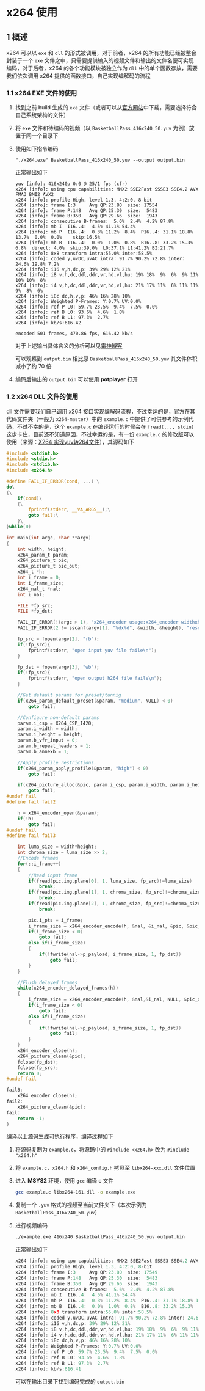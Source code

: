 # x264 使用

## 1 概述

x264 可以以 `exe` 和 `dll` 的形式被调用，对于前者，x264 的所有功能已经被整合封装于一个 `exe` 文件之中，只需要提供输入的视频文件和输出的文件名便可实现编码，对于后者，x264 的各个功能模块被独立作为 `dll` 中的单个函数存放，需要我们依次调用 x264 提供的函数接口，自己实现编解码的流程

### 1.1 x264 EXE 文件的使用

1. 找到之前 build 生成的 `exe` 文件（或者可以从[官方网站](https://artifacts.videolan.org/x264/)中下载，需要选择符合自己系统架构的文件）
2. 将 `exe` 文件和待编码的视频（以 `BasketballPass_416x240_50.yuv` 为例）放置于同一个目录下
3. 使用如下指令编码

    ```
    "./x264.exe" BasketballPass_416x240_50.yuv --output output.bin
    ```

    正常输出如下

    ```
    yuv [info]: 416x240p 0:0 @ 25/1 fps (cfr)
    x264 [info]: using cpu capabilities: MMX2 SSE2Fast SSSE3 SSE4.2 AVX FMA3 BMI2 AVX2
    x264 [info]: profile High, level 1.3, 4:2:0, 8-bit
    x264 [info]: frame I:3     Avg QP:23.80  size: 17554
    x264 [info]: frame P:148   Avg QP:25.30  size:  5483
    x264 [info]: frame B:350   Avg QP:29.66  size:  1943
    x264 [info]: consecutive B-frames:  5.6%  2.4%  4.2% 87.8%
    x264 [info]: mb I  I16..4:  4.5% 41.1% 54.4%
    x264 [info]: mb P  I16..4:  0.3% 11.2%  8.4%  P16..4: 31.1% 18.8% 13.7%  0.0%  0.0%    skip:16.5%
    x264 [info]: mb B  I16..4:  0.0%  1.0%  0.8%  B16..8: 33.2% 15.3%  6.8%  direct: 4.0%  skip:39.0%  L0:37.1% L1:41.2% BI:21.7%
    x264 [info]: 8x8 transform intra:55.0% inter:58.5%
    x264 [info]: coded y,uvDC,uvAC intra: 91.7% 90.2% 72.8% inter: 24.6% 19.8% 7.2%
    x264 [info]: i16 v,h,dc,p: 39% 29% 12% 21%
    x264 [info]: i8 v,h,dc,ddl,ddr,vr,hd,vl,hu: 19% 18%  9%  6%  9% 11% 10% 10%  8%
    x264 [info]: i4 v,h,dc,ddl,ddr,vr,hd,vl,hu: 21% 17% 11%  6% 11% 11%  9%  8%  6%
    x264 [info]: i8c dc,h,v,p: 46% 16% 28% 10%
    x264 [info]: Weighted P-Frames: Y:0.7% UV:0.0%
    x264 [info]: ref P L0: 59.7% 23.5%  9.4%  7.5%  0.0%
    x264 [info]: ref B L0: 93.6%  4.6%  1.8%
    x264 [info]: ref B L1: 97.3%  2.7%
    x264 [info]: kb/s:616.42

    encoded 501 frames, 470.86 fps, 616.42 kb/s
    ```

    对于上述输出具体含义的分析可以见[雷神博客](https://blog.csdn.net/leixiaohua1020/article/details/11884559)

    可以观察到 `output.bin` 相比原 `BasketballPass_416x240_50.yuv` 其文件体积减小了约 70 倍

4. 编码后输出的 `output.bin` 可以使用 **potplayer** 打开

### 1.2 x264 DLL 文件的使用

dll 文件需要我们自己调用 x264 接口实现编解码流程，不过幸运的是，官方在其代码文件夹（一般为 `x264-master`）中的 `example.c` 中提供了可供参考的示例代码，不过不幸的是，这个 `example.c` 在编译运行的时候会在 `fread(..., stdin)` 这步卡住，目前还不知道原因，不过幸运的是，有一份 `example.c` 的修改版可以使用（来源：[X264 实现yuv转264文件](http://lazybing.github.io/blog/2017/06/16/x264-to-convert-yuv-to-264/)），其源码如下

```c
#include <stdint.h>
#include <stdio.h>
#include <stdlib.h>
#include <x264.h>

#define FAIL_IF_ERROR(cond, ...) \
do\
{\
    if(cond)\
    {\
        fprintf(stderr, __VA_ARGS__);\
        goto fail;\
    }\
}while(0)

int main(int argc, char **argv)
{
    int width, height;
    x264_param_t param;
    x264_picture_t pic;
    x264_picture_t pic_out;
    x264_t *h;
    int i_frame = 0;
    int i_frame_size;
    x264_nal_t *nal;
    int i_nal;

    FILE *fp_src;
    FILE *fp_dst;

    FAIL_IF_ERROR(!(argc > 1), "x264_encoder usage:x264_encoder widthxheight <input.yuv> output.264\n");
    FAIL_IF_ERROR(2 != sscanf(argv[1], "%dx%d", &width, &height), "resolution not sepcified or incorrect\n");

    fp_src = fopen(argv[2], "rb");
    if(!fp_src){
        fprintf(stderr, "open input yuv file faile\n");
    }

    fp_dst = fopen(argv[3], "wb");
    if(!fp_src){
        fprintf(stderr, "open output h264 file faile\n");
    }

    //Get default params for preset/tunnig
    if(x264_param_default_preset(&param, "medium", NULL) < 0)
        goto fail;

    //Configure non-default params
    param.i_csp = X264_CSP_I420;
    param.i_width = width;
    param.i_height = height;
    param.b_vfr_input = 0;
    param.b_repeat_headers = 1;
    param.b_annexb = 1;

    //Apply profile restrictions.
    if(x264_param_apply_profile(&param, "high") < 0)
        goto fail;

    if(x264_picture_alloc(&pic, param.i_csp, param.i_width, param.i_height) < 0)
        goto fail;
#undef fail
#define fail fail2

    h = x264_encoder_open(&param);
    if(!h)
        goto fail;
#undef fail
#define fail fail3

    int luma_size = width*height;
    int chroma_size = luma_size >> 2;
    //Encode frames
    for(;;i_frame++)
    {
        //Read input frame
        if(fread(pic.img.plane[0], 1, luma_size, fp_src)!=luma_size)
            break;
        if(fread(pic.img.plane[1], 1, chroma_size, fp_src)!=chroma_size)
            break;
        if(fread(pic.img.plane[2], 1, chroma_size, fp_src)!=chroma_size)
            break;

        pic.i_pts = i_frame;
        i_frame_size = x264_encoder_encode(h, &nal, &i_nal, &pic, &pic_out);
        if(i_frame_size < 0)
            goto fail;
        else if(i_frame_size)
        {
            if(!fwrite(nal->p_payload, i_frame_size, 1, fp_dst))
                goto fail;
        }
    }

    //Flush delayed frames
    while(x264_encoder_delayed_frames(h))
    {
        i_frame_size = x264_encoder_encode(h, &nal,&i_nal, NULL, &pic_out);
        if(i_frame_size < 0)
            goto fail;
        else if(i_frame_size)
        {
            if(!fwrite(nal->p_payload, i_frame_size, 1, fp_dst))
                goto fail;
        }
    }
    x264_encoder_close(h);
    x264_picture_clean(&pic);
    fclose(fp_dst);
    fclose(fp_src);
    return 0;
#undef fail

fail3:
    x264_encoder_close(h);
fail2:
    x264_picture_clean(&pic);
fail:
    return -1;
}
```

编译以上源码生成可执行程序，编译过程如下

1. 将源码复制为 `example.c`，将源码中的 `#include <x264.h>` 改为 `#include "x264.h"`
2. 将 `example.c`，`x264.h` 和 `x264_config.h` 拷贝至 `libx264-xxx.dll` 文件位置
3. 进入 **MSYS2** 环境，使用 `gcc` 编译 c 文件

    ```bash
    gcc example.c libx264-161.dll -o example.exe
    ```

4. 复制一个 `.yuv` 格式的视频至当前文件夹下（本次示例为 `BasketballPass_416x240_50.yuv`）
5. 进行视频编码

    ```bash
    ./example.exe 416x240 BasketballPass_416x240_50.yuv output.bin
    ```

    正常输出如下

    ```c
    x264 [info]: using cpu capabilities: MMX2 SSE2Fast SSSE3 SSE4.2 AVX FMA3 BMI2 AVX2
    x264 [info]: profile High, level 1.3, 4:2:0, 8-bit
    x264 [info]: frame I:3     Avg QP:23.80  size: 17549
    x264 [info]: frame P:148   Avg QP:25.30  size:  5483
    x264 [info]: frame B:350   Avg QP:29.66  size:  1943
    x264 [info]: consecutive B-frames:  5.6%  2.4%  4.2% 87.8%
    x264 [info]: mb I  I16..4:  4.5% 41.1% 54.4%
    x264 [info]: mb P  I16..4:  0.3% 11.2%  8.4%  P16..4: 31.1% 18.8% 13.7%  0.0%  0.0%    skip:16.5%
    x264 [info]: mb B  I16..4:  0.0%  1.0%  0.8%  B16..8: 33.2% 15.3%  6.8%  direct: 4.0%  skip:39.0%  L0:37.1% L1:41.2% BI:21.7%
    x264 [info]: 8x8 transform intra:55.0% inter:58.5%
    x264 [info]: coded y,uvDC,uvAC intra: 91.7% 90.2% 72.8% inter: 24.6% 19.8% 7.2%
    x264 [info]: i16 v,h,dc,p: 39% 29% 12% 21%
    x264 [info]: i8 v,h,dc,ddl,ddr,vr,hd,vl,hu: 19% 18%  9%  6%  9% 11% 10% 10%  8%
    x264 [info]: i4 v,h,dc,ddl,ddr,vr,hd,vl,hu: 21% 17% 11%  6% 11% 11%  9%  8%  6%
    x264 [info]: i8c dc,h,v,p: 46% 16% 28% 10%
    x264 [info]: Weighted P-Frames: Y:0.7% UV:0.0%
    x264 [info]: ref P L0: 59.7% 23.5%  9.4%  7.5%  0.0%
    x264 [info]: ref B L0: 93.6%  4.6%  1.8%
    x264 [info]: ref B L1: 97.3%  2.7%
    x264 [info]: kb/s:616.41
    ```

    可以在输出目录下找到编码完成的 `output.bin`